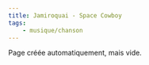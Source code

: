 ```yaml
---
title: Jamiroquai - Space Cowboy
tags:
    - musique/chanson
---
```


Page créée automatiquement, mais vide.
